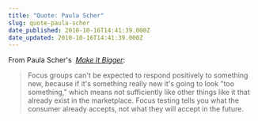 ```yaml
---
title: "Quote: Paula Scher"
slug: quote-paula-scher
date_published: 2010-10-16T14:41:39.000Z
date_updated: 2010-10-16T14:41:39.000Z
---
```


From Paula Scher's  [*Make It Bigger*](http://www.amazon.com/gp/product/1568985487?ie=UTF8&amp;tag=thegoodmacom-20&amp;linkCode=as2&amp;camp=1789&amp;creative=390957&amp;creativeASIN=1568985487):

> Focus groups can't be expected to respond positively to something new, because if it's something really new it's going to look "too something," which means not sufficiently like other things like it that already exist in the marketplace. Focus testing tells you what the consumer already accepts, not what they will accept in the future.
